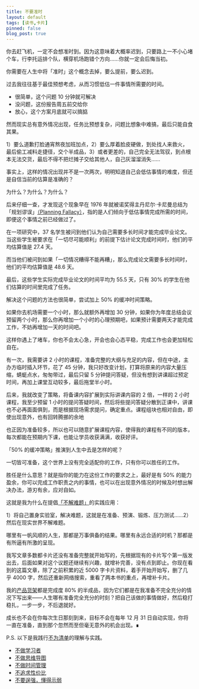 ```yaml
---
title: 不要准时
layout: default
tags: [读书,卡片]
pinned: false
blog_post: true
---
```



你去赶飞机，一定不会想准时到。因为这意味着大概率迟到，只要路上一不小心堵个车，行李托运排个队，横穿机场跑错个方向……你就一定会后悔当初。

你需要在人生中将「准时」这个概念去掉，要么提前，要么迟到。

过去我往往基于最佳预想考虑，从而习惯低估一件事情所需要的时间。

- 很简单，这个问题 10 分钟就可解决
- 没问题，这份报告周五前交给你
- 放心，这个方案月底就可以搞掂

然而现实总有意外情况出现，任务比预想复杂，问题比想象中难搞，最后只能自食其果。

1）要么道歉打脸通宵熬夜加班加点，2）要么厚着脸皮硬做，到处找人来救火，最后偷工减料走捷径，交个半成品，3）或者更差的，自己完全无法驾驭，到点根本无法交货，最后不得不把烂摊子交给其他人，自己灰溜溜消失……

事实上，这样的情况出现并不是一次两次，明明知道自己会低估事情的难度，但还是自信当前的估算是准确的？

为什么？为什么？为什么？

后来仔细一查，才发现这个现象早在 1976 年就被诺奖得主丹尼尔·卡尼曼总结为「规划谬误」[（Planning Fallacy）](https://www.wikiwand.com/en/Planning_fallacy)，指的是人们倾向于低估事情完成所需的时间，即便这个事情之前已经做过了。

在一项研究中，37 名学生被问到他们认为自己需要多长时间才能完成毕业论文。当这些学生被要求在「一切尽可能顺利」的前提下估计论文完成时间时，他们的平均估算值是 27.4 天。

而当他们被问到如果「一切情况糟得不能再糟」，那么完成论文需要多长时间时，他们的平均估算值是 48.6 天。

最后，这些学生实际完成毕业论文的时间平均为 55.5 天，只有 30% 的学生在他们估算的时间里完成了任务。

解决这个问题的方法也很简单，尝试加上 50% 的缓冲时间策略。

如果你去机场需要一个小时，那么就额外再增加 30 分钟，如果你为年度总结会议预留两个小时，那么你再增加一个小时的心理预期吧，如果预计需要两天才能完成工作，不妨再增加一天的时间吧。

这样你遇上了堵车，你也不会太心急，开会也会心态平稳，完成工作也会更加轻松自在。

有一次，我需要讲 2 小时的课程，准备完整的大纲与充足的内容，但在中途，主办方临时插入环节，花了 45 分钟，我只好改变计划，打算将原来的内容大量压缩，蜻蜓点水，匆匆带过，最后只留 5 分钟提问答疑，但没有想到讲课超过预定时间，再加上课堂互动较多，最后拖堂半小时。

后来，我就改变了策略，将备课内容扩展到实际讲课内容的 2 倍，一样的 2 小时课程，我至少预留 1 小时的提问答疑时间，然后将些提问答疑分散到正课中，讲课也不必再面面俱到，而是根据现场需求提问，确定重点。课程组块也相对自由，即使出现意外，也有回转腾挪的余地

也正因为准备较多，所以也可以随意扩展课程内容，使得我的课程有不同的版本，每次都能在预期内下课，也能让学员收获满满，收获好评。

「50% 的缓冲策略」推演到人生中去是怎样的呢？

一切皆可准备，这个世界上没有完全适配你的工作，只有你可以胜任的工作。

胜任是什么意思？就是指你的能力在这份工作的要求之上，最好是有 50% 的能力盈余，你可以完成工作职责之内的事情，也可以在出现意外情况的时候及时想出解决办法，游刃有余，应对自如。

这就是我为什么在提倡[「不解难题」](https://www.yuque.com/hardwaylab/book/zi4qlb)的实践应用：

1）将自己置身实验室，解决难题，这就是在准备、预演、锻炼、压力测试……2）然后在现实世界不解难题。

哪里有一帆风顺的人生，那都是万事俱备的结果。哪里有永远合适的时机？那都是有所逼有所激的呈现。

我写文章多数都卡片还没有准备完整就开始写的，先根据现有的卡片写个第一版发出去，后面如果对这个议题还继续有兴趣，就增补完善，没有点到即止。你现在看到的这篇文章，除了之前积累的近 5000 字卡片资料，着手开始开始写，删了几乎 4000 字，然后还重新网络搜索，重看了两本书的重点，再增补卡片。

我的[产品货架](https://www.yuque.com/hardwaylab/zzybgv)都是完成度 80% 的半成品，因为它们都是在我准备不完全充分的情况下写出来——人生哪有准备完全充分的时刻？把自己该做的事情做好，然后稳打稳扎，一步一步，不后退就好。

成长也不会在你每次生日那刻到来，目标不会在每年 12 月 31 日自动实现，你将一直在准备，直到那个忽然而至但毫无意外的机会出现。∎

P.S. 以下是我践行[不为清单](https://www.yuque.com/hardwaylab/book/ffk8w0)的理解与实践。

- [不做学习者](https://www.yuque.com/hardwaylab/book/an2kbm)
- [不做思维导图](https://www.yuque.com/hardwaylab/book/acz857)
- [不做时间管理](https://www.yuque.com/hardwaylab/book/iwgp21)
- [不追求性价比](https://www.yuque.com/hardwaylab/book/dilo5b)
- [不要逞强，懂得示弱](https://www.yuque.com/hardwaylab/book/uyguq2)

